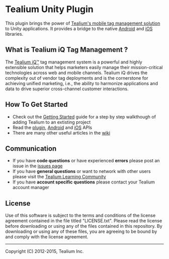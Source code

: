 # Tealium Unity Plugin

This plugin brings the power of [Tealium's mobile tag management solution](http://tealium.com/products/tealium-for-mobile/) to Unity applications.  It provides a bridge to the native [Android](https://github.com/Tealium/android-library) and [iOS](https://github.com/Tealium/ios-library) libraries.

## What is Tealium iQ Tag Management ? 

The [Tealium iQ™](http://tealium.com/products/tealium-iq-tag-management-system/) tag management system is a powerful and highly extensible solution that helps marketers easily manage their mission-critical technologies across web and mobile channels. Tealium iQ drives the complexity out of vendor tag deployments and is the cornerstone for achieving unified marketing, i.e., the ability to harmonize applications and data to drive superior cross-channel customer interactions.

## How To Get Started

* Check out the [Getting Started](https://github.com/Tealium/unity-plugin/wiki/Getting-Started) guide for a step by step walkthough of adding Tealium to an extisting project  
* Read the [plugin](https://github.com/Tealium/unity-plugin/wiki/Tealium-API), [Android](https://github.com/Tealium/android-library/wiki/API-Tealium) and [iOS](https://github.com/Tealium/ios-library/wiki/API-4.x) APIs
* There are many other useful articles in the [wiki](https://github.com/Tealium/unity-plugin/wiki)

## Communication

* If you have **code questions** or have experienced **errors** please post an issue in the [issues page](../../issues)
* If you have **general questions** or want to network with other users please visit the [Tealium Learning Community](https://community.tealiumiq.com)
* If you have **account specific questions** please contact your Tealium account manager

## License

Use of this software is subject to the terms and conditions of the license agreement contained in the file titled "LICENSE.txt".  Please read the license before downloading or using any of the files contained in this repository. By downloading or using any of these files, you are agreeing to be bound by and comply with the license agreement.

--------------------------------------------

Copyright (C) 2012-2015, Tealium Inc.
